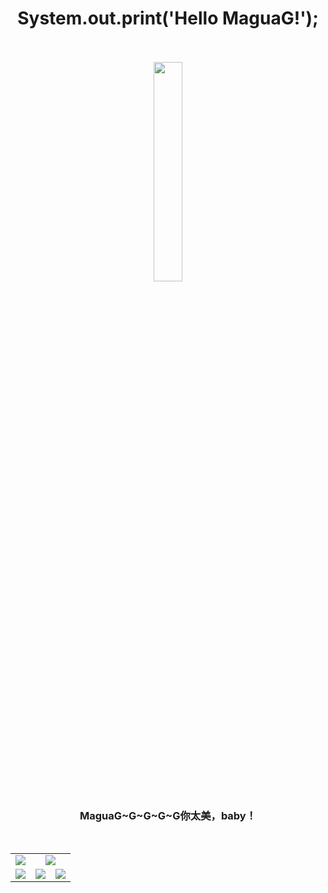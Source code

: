 <h1 align="center">
  System.out.print('Hello MaguaG!'); &nbsp;&nbsp;&nbsp;
</h1>

<p align="center">
<img src="https://user-images.githubusercontent.com/21078112/163754171-0e917f6d-22e9-4add-8705-b664d12949a6.gif" width="30%" />
</p>
<h3 align="center">
  MaguaG~G~G~G~G你太美，baby！
</h3>

<br>
<table>
    <tr align="center">
        <td>
            <center><img src="http://github-profile-summary-cards.vercel.app/api/cards/stats?username=MaguaG&theme=moonlight" /></center>
        </td>
        <td colspan="2">
           <center><img src="http://github-profile-summary-cards.vercel.app/api/cards/profile-details?username=MaguaG&theme=moonlight" /></center>
       </td>        
    </tr>
    <tr align="center">
        <td>
            <center><img src="http://github-profile-summary-cards.vercel.app/api/cards/repos-per-language?username=MaguaG&theme=moonlight" /></center>
        </td>
        <td>
            <center><img src="http://github-profile-summary-cards.vercel.app/api/cards/productive-time?username=MaguaG&theme=moonlight&utcOffset=8" /></center>
        </td>
        <td>
            <center><img src="http://github-profile-summary-cards.vercel.app/api/cards/most-commit-language?username=MaguaG&theme=moonlight" /></center>
        </td>
    </tr>
</table>
<br>
